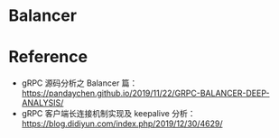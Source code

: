 # Balancer







# Reference

- gRPC 源码分析之 Balancer 篇：https://pandaychen.github.io/2019/11/22/GRPC-BALANCER-DEEP-ANALYSIS/
- gRPC 客户端长连接机制实现及 keepalive 分析：https://blog.didiyun.com/index.php/2019/12/30/4629/



